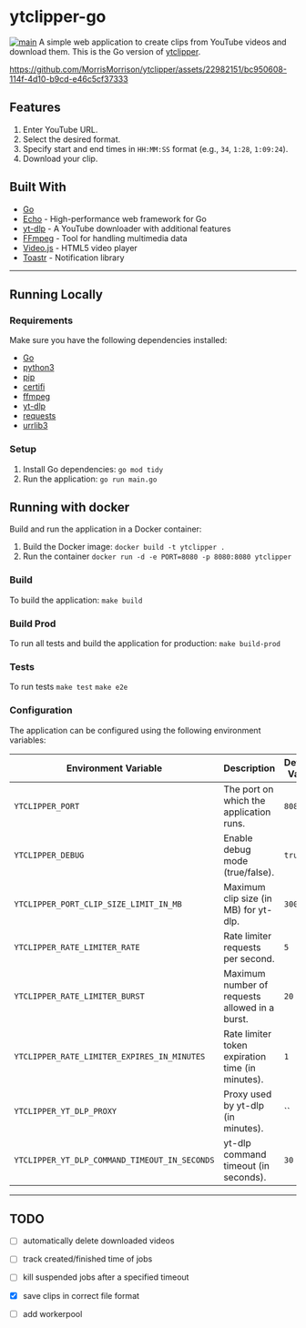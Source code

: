 # ytclipper-go
[![main](https://github.com/MorrisMorrison/ytclipper-go/actions/workflows/build_and_deploy_prod.yml/badge.svg?branch=main)](https://github.com/MorrisMorrison/ytclipper-go/actions/workflows/build_and_deploy_prod.yml)
A simple web application to create clips from YouTube videos and download them. This is the Go version of [ytclipper](https://github.com/MorrisMorrison/ytclipper).

https://github.com/MorrisMorrison/ytclipper/assets/22982151/bc950608-114f-4d10-b9cd-e46c5cf37333

## Features
1. Enter YouTube URL.
2. Select the desired format.
3. Specify start and end times in `HH:MM:SS` format (e.g., `34`, `1:28`, `1:09:24`).
4. Download your clip.

## Built With
- [Go](https://golang.org/)
- [Echo](https://echo.labstack.com/) - High-performance web framework for Go
- [yt-dlp](https://github.com/yt-dlp/yt-dlp) - A YouTube downloader with additional features
- [FFmpeg](https://ffmpeg.org/) - Tool for handling multimedia data
- [Video.js](https://videojs.com/) - HTML5 video player
- [Toastr](https://github.com/CodeSeven/toastr) - Notification library

---

## Running Locally

### Requirements
Make sure you have the following dependencies installed:
- [Go](https://golang.org/)
- [python3](https://www.python.org/downloads/)
- [pip](https://pypi.org/project/pip/)
- [certifi](https://pypi.org/project/certifi/)
- [ffmpeg](https://ffmpeg.org/)
- [yt-dlp](https://github.com/yt-dlp/yt-dlp)
- [requests](https://pypi.org/project/requests/)
- [urrlib3](https://pypi.org/project/urllib3/)

### Setup
1. Install Go dependencies:
`go mod tidy`
2. Run the application:
`go run main.go`

## Running with docker
Build and run the application in a Docker container:

1. Build the Docker image:
`docker build -t ytclipper .`
2. Run the container
`docker run -d -e PORT=8080 -p 8080:8080 ytclipper`

### Build
To build the application:
`make build`

### Build Prod
To run all tests and build the application for production:
`make build-prod`

### Tests
To run tests
`make test`
`make e2e`

### Configuration

The application can be configured using the following environment variables:

| Environment Variable                         | Description                                            | Default Value  |
|----------------------------------------------|--------------------------------------------------------|----------------|
| `YTCLIPPER_PORT`                             | The port on which the application runs.                | `8080`         |
| `YTCLIPPER_DEBUG`                            | Enable debug mode (true/false).                        | `true`         |
| `YTCLIPPER_PORT_CLIP_SIZE_LIMIT_IN_MB`       | Maximum clip size (in MB) for yt-dlp.                  | `300`          |
| `YTCLIPPER_RATE_LIMITER_RATE`                | Rate limiter requests per second.                      | `5`            |
| `YTCLIPPER_RATE_LIMITER_BURST`               | Maximum number of requests allowed in a burst.         | `20`           |
| `YTCLIPPER_RATE_LIMITER_EXPIRES_IN_MINUTES`  | Rate limiter token expiration time (in minutes).       | `1`            |
| `YTCLIPPER_YT_DLP_PROXY`                     | Proxy used by yt-dlp (in minutes).                     | ``             |
| `YTCLIPPER_YT_DLP_COMMAND_TIMEOUT_IN_SECONDS`| yt-dlp command timeout (in seconds).                   | `30`           |

---

## TODO
- [ ] automatically delete downloaded videos
- [ ] track created/finished time of jobs
- [ ] kill suspended jobs after a specified timeout
- [x] save clips in correct file format
- [ ] add workerpool

